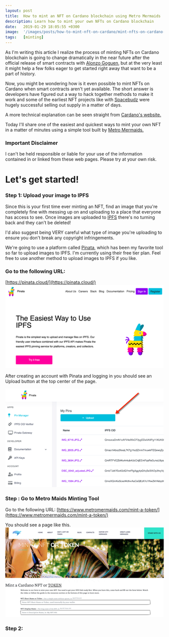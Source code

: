 ```yaml
---
layout: post
title:  How to mint an NFT on Cardano blockchain using Metro Mermaids
description: Learn how to mint your own NFTs on Cardano blockchain
date:   2019-01-29 18:05:55 +0300
image:  '/images/posts/how-to-mint-nft-on-cardano/mint-nfts-on-cardano-blockchain.png'
tags:   [minting]
---
```

As I'm writing this article I realize the process of minting NFTs on Cardano blockchain is going to change dramatically in the near future after the official release of smart contracts with [Alonzo Goguen](https://roadmap.cardano.org/en/goguen/), but at the very least it might help a few folks eager to get started right away that want to be a part of history.

Now, you might be wondering how is it even possible to mint NFTs on Cardano when smart contracts aren't yet available. The short answer is developers have figured out a way to hack together methods to make it work and some of the earliest NFT projects like with [Spacebudz](https://spacebudz.io) were hugely successful selling out supply in a matter of days.

A more technical explanation can be seen straight from [Cardano's website.](https://cardano-ledger.readthedocs.io/en/latest/explanations/faq.html#cardano-native-tokens-vs-erc) 

Today I'll share one of the easiest and quickest ways to mint your own NFT in a matter of minutes using a simple tool built by [Metro Mermaids.](https://www.metromermaids.com) 

### Important Disclaimer
I can't be held responsible or liable for your use of the information contained in or linked from these web pages. Please try at your own risk. 

# Let's get started!


### Step 1: Upload your image to IPFS
Since this is your first time ever minting an NFT, find an image that you're completely fine with messing up on and uploading to a place that everyone has access to see. Once images are uploaded to [IPFS](https://docs.ipfs.io/concepts/what-is-ipfs/) there's no turning back and they can't be deleted!

I'd also suggest being VERY careful what type of image you're uploading to ensure you don't break any copyright infringements.  

We're going to use a platform called [Pinata](https://pinata.cloud/), which has been my favorite tool so far to upload images to IPFS. I'm currently using their free tier plan. Feel free to use another method to upload images to IPFS if you like. 

### Go to the following URL:
[https://pinata.cloud/](https://pinata.cloud/)
<br/>
![](/images/posts/how-to-mint-nft-on-cardano/pinata_1.png)

After creating an account with Pinata and logging in you should see an Upload button at the top center of the page. 

![](/images/posts/how-to-mint-nft-on-cardano/pinata_2.png)








### Step : Go to Metro Maids Minting Tool
Go to the following URL:
[https://www.metromermaids.com/mint-a-token/](https://www.metromermaids.com/mint-a-token/)

You should see a page like this.
<br/>
![](/images/posts/how-to-mint-nft-on-cardano/metro-maid-minting-tool.png)

### Step 2: 